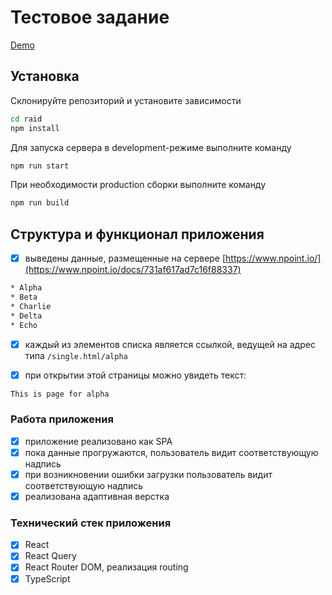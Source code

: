 # Тестовое задание

[Demo](https://raid-leleo.onrender.com/)

## Установка

Склонируйте репозиторий и установите зависимости

```sh
cd raid
npm install
```

Для запуска сервера в development-режиме выполните команду

```sh
npm run start
```

При необходимости production сборки выполните команду

```sh
npm run build
```

## Структура и функционал приложения

- [x] выведены данные, размещенные на сервере [https://www.npoint.io/](https://www.npoint.io/docs/731af617ad7c16f88337)

```sh
* Alpha
* Beta
* Charlie
* Delta
* Echo
```

- [x] каждый из элементов списка является ссылкой, ведущей на адрес типа `/single.html/alpha`

- [x] при открытии этой страницы можно увидеть текст:

```sh
This is page for alpha
```

### Работа приложения

- [x] приложение реализовано как SPA
- [x] пока данные прогружаются, пользователь видит соответствующую надпись
- [x] при возникновении ошибки загрузки пользователь видит соответствующую надпись
- [x] реализована адаптивная верстка

### Технический стек приложения

- [x] React
- [x] React Query
- [x] React Router DOM, реализация routing
- [x] TypeScript
